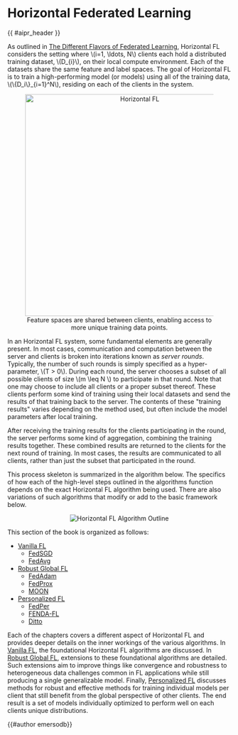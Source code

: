 <!-- markdownlint-disable-file MD033 MD013 -->

# Horizontal Federated Learning

{{ #aipr_header }}

As outlined in [The Different Flavors of Federated Learning](../core/fl_flavors.md),
Horizontal FL considers the setting where \\(i=1, \\ldots, N\\) clients each hold a
distributed training dataset, \\(D\_{i}\\), on their local compute
environment. Each of the datasets share the same feature and label spaces. The
goal of Horizontal FL is to train a high-performing model (or models) using
all of the training data, \\(\\{D_i\\}\_{i=1}^N\\), residing on each of the clients in
the system.

<figure>
<center>
<img src="https://d3ddy8balm3goa.cloudfront.net/vector-ai-pocket-refs/fl/horizontal_fl.svg" alt="Horizontal FL", width="500">
<figcaption>Feature spaces are shared between clients, enabling access to more unique training data points.</figcaption>
</center>
</figure>

In an Horizontal FL system, some fundamental elements are generally
present. In most cases, communication and computation between the server and
clients is broken into iterations known as _server rounds_. Typically, the
number of such rounds is simply specified as a hyper-parameter, \\(T > 0\\).
During each round, the server chooses a subset of all possible clients of size
\\(m \\leq N \\) to participate in that round. Note that one may choose to
include all clients or a proper subset thereof. These clients perform some
kind of training using their local datasets and send the results of that
training back to the server. The contents of these "training results" varies
depending on the method used, but often include the model parameters after
local training.

After receiving the training results for the clients participating in the
round, the server performs some kind of aggregation, combining the training
results together. These combined results are returned to the clients for the
next round of training. In most cases, the results are communicated to all
clients, rather than just the subset that participated in the round.

This process skeleton is summarized in the algorithm below. The specifics of
how each of the high-level steps outlined in the algorithms function depends
on the exact Horizontal FL algorithm being used. There are also variations of
such algorithms that modify or add to the basic framework below.

<figure>
<center>
<img src="https://d3ddy8balm3goa.cloudfront.net/vector-ai-pocket-refs/fl/algorithm-hfl-outline.svg" alt="Horizontal FL Algorithm Outline">
</center>
</figure>

This section of the book is organized as follows:

- [Vanilla FL](vanilla_fl/index.md)
  - [FedSGD](vanilla_fl/fedsgd.md)
  - [FedAvg](vanilla_fl/fedavg.md)
- [Robust Global FL](robust_global_fl/index.md)
  - [FedAdam](robust_global_fl/fedadam.md)
  - [FedProx](robust_global_fl/fedprox.md)
  - [MOON](robust_global_fl/moon.md)
- [Personalized FL](personalized/index.md)
  - [FedPer](personalized/fedper.md)
  - [FENDA-FL](personalized/fenda.md)
  - [Ditto](personalized/ditto.md)

Each of the chapters covers a different aspect of Horizontal FL and provides
deeper details on the inner workings of the various algorithms. In
[Vanilla FL](vanilla_fl/index.md), the foundational Horizontal FL
algorithms are discussed. In
[Robust Global FL](robust_global_fl/index.md), extensions to these
foundational algorithms are detailed. Such extensions aim to improve things
like convergence and robustness to heterogeneous data challenges common in FL
applications while still producing a single generalizable model. Finally,
[Personalized FL](personalized/index.md) discusses methods for
robust and effective methods for training individual models per client that
still benefit from the global perspective of other clients. The end result
is a set of models individually optimized to perform well on each clients
unique distributions.

{{#author emersodb}}
